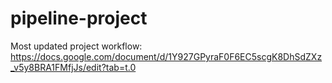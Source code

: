 # pipeline-project
Most updated project workflow:
https://docs.google.com/document/d/1Y927GPyraF0F6EC5scgK8DhSdZXz_v5y8BRA1FMfjJs/edit?tab=t.0
